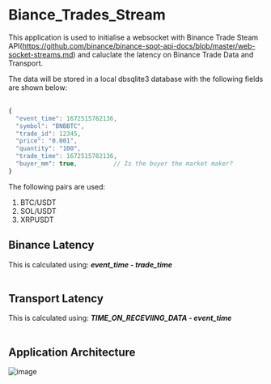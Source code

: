 # Biance_Trades_Stream

This application is used to initialise a websocket with Binance Trade Steam API(https://github.com/binance/binance-spot-api-docs/blob/master/web-socket-streams.md) and caluclate the latency on Binance Trade Data and Transport.

The data will be stored in a local dbsqlite3 database with the following fields are shown below: <br/><br/>
```javascript
{
  "event_time": 1672515782136,
  "symbol": "BNBBTC", 
  "trade_id": 12345,   
  "price": "0.001",    
  "quantity": "100",        
  "trade_time": 1672515782136, 
  "buyer_mm": true,          // Is the buyer the market maker?
}
```

The following pairs are used:
1. BTC/USDT
2. SOL/USDT
3. XRPUSDT

## Binance Latency 
This is calculated using:
***event_time - trade_time<br><br>***

## Transport Latency 
This is calculated using:
***TIME_ON_RECEVIING_DATA - event_time<br><br>***


## Application Architecture 
![image](https://github.com/Wweilin-1997/Biance_Trades_Stream/assets/72431929/4fe97089-a736-443e-a1ad-dad732c1ef2e)

